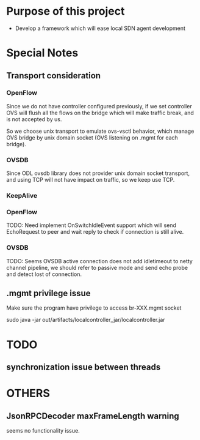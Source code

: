 # Purpose of this project

* Develop a framework which will ease local SDN agent development

# Special Notes

## Transport consideration

### OpenFlow

Since we do not have controller configured previously, if we set controller OVS will flush all
the flows on the bridge which will make traffic break, and is not accepted by us.

So we choose unix transport to emulate ovs-vsctl behavior, which manage OVS bridge by unix domain
socket (OVS listening on <br-name>.mgmt for each bridge).

### OVSDB

Since ODL ovsdb library does not provider unix domain socket transport, and using TCP will not have
impact on traffic, so we keep use TCP.

### KeepAlive

### OpenFlow

TODO: Need implement OnSwitchIdleEvent support which will send EchoRequest to peer and wait reply to check
if connection is still alive.

### OVSDB

TODO: Seems OVSDB active connection does not add idletimeout to netty channel pipeline, we should refer to
passive mode and send echo probe and detect lost of connection.


## <br-name>.mgmt privilege issue

Make sure the program have privilege to access br-XXX.mgmt socket

sudo java -jar out/artifacts/localcontroller_jar/localcontroller.jar

# TODO

## synchronization issue between threads

# OTHERS

## JsonRPCDecoder maxFrameLength warning

seems no functionality issue.
